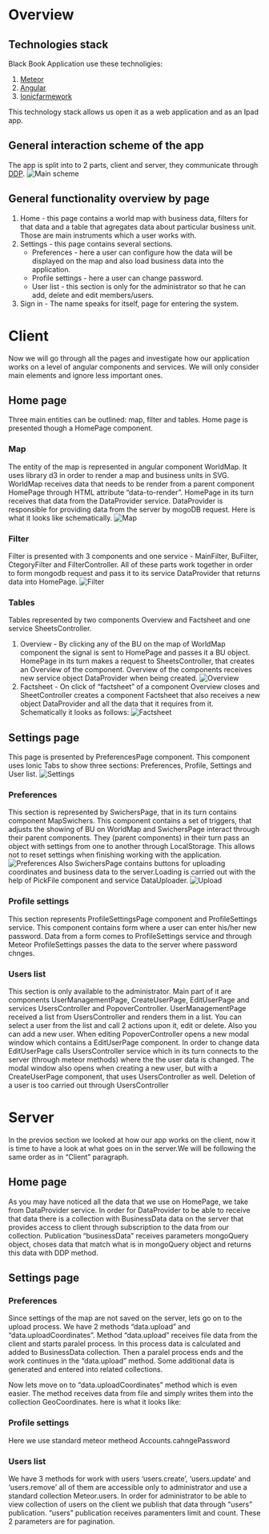 # Overview
## Technologies stack
Black Book Application use these technoligies:
1. [Meteor](https://www.meteor.com/)
2. [Angular](https://angular.io/)
3. [Ionicfarmework](http://ionicframework.com/)

This technology stack allows us open it as a web application and as an Ipad app.
## General interaction scheme of the app
The app is split into to 2 parts, client and server, they communicate through [DDP](https://en.wikipedia.org/wiki/Distributed_Data_Protocol).
![Main scheme](img/1.jpg)
## General functionality overview by page
1. Home - this page contains a world map with business data, filters for that data and a table that agregates data about particular business unit. Those are main instruments which a user works with.
2. Settings - this page contains several sections.
   * Preferences - here a user can configure how the data will be displayed on the map and also load business data into the application.
   * Profile settings - here a user can change password.
   * User list - this section is only for the administrator so that he can add, delete and edit members/users.
3. Sign in - The name speaks for itself, page for entering the system.
# Client
Now we will go through all the pages and investigate how our application works on a level of angular components and services. We will only consider main elements and ignore less important ones. 
## Home page
Three main entities can be outlined: map, filter and tables.
Home page is presented though a HomePage component.
### Map
The entity of the map is represented in angular component WorldMap. It uses library d3 in order to render a map and business units in SVG. WorldMap receives data that needs to be render from a parent component HomePage through HTML attribute “data-to-render”. HomePage in its turn receives that data from the DataProvider service. 
DataProvider is responsible for providing data from the server by mogoDB request. Here is what it looks like schematically.
![Map](img/2.jpg)
### Filter
Filter is presented with 3 components and one service - MainFilter, BuFilter, CtegoryFilter and FilterController. All of these parts work together in order to form mongodb request and pass it to its service DataProvider that returns data into HomePage.
![Filter](img/3.jpg)
### Tables
Tables represented by two components Overview and Factsheet and one service SheetsController.
1. Overview - By clicking any of the BU on the map of WorldMap component the signal is sent to HomePage and passes it a BU object. HomePage in its turn makes a request to SheetsController, that creates an Overview of the component. Overview of the components receives new service object DataProvider when being created.
![Overview](img/4.jpg)
2. Factsheet - On click of “factsheet” of a component Overview closes and SheetController creates a component Factsheet that also receives a new object DataProvider and all the data that it requires from it. Schematically it looks as follows:
![Factsheet](img/5.jpg)
## Settings page
This page is presented by PreferencesPage component. This component uses Ionic Tabs to show three sections: Preferences, Profile, Settings and User list.
![Settings](img/6.jpg)
### Preferences
This section is represented by SwichersPage, that in its turn contains component MapSwichers. This component contains a set of triggers, that adjusts the showing of BU on WorldMap and SwichersPage interact through their parent components. They (parent components) in their turn pass an object with settings from one to another through LocalStorage. This allows not to reset settings when finishing working with the application.
![Preferences](img/7.jpg)
Also SwichersPage contains buttons for uploading coordinates and business data to the server.Loading is carried out with the help of PickFile component and service DataUploader.
![Upload](img/8.jpg)
### Profile settings
This section represents ProfileSettingsPage component and ProfileSettings service. This component contains form where a user can enter his/her new password. Data from a form comes to ProfileSettings service and  through Meteor 
 ProfileSettings passes the data to the server where password chnges.
### Users list
This section is only available to the administrator. Main part of it are components UserManagementPage, CreateUserPage, EditUserPage and services UsersController and PopoverController. UserManagementPage received a list from UsersController and renders them in a list. You can select a user from the list and call 2 actions upon it, edit or delete. Also you can add a new user. When editing PopoverController opens a new modal window which contains a EditUserPage component. In order to change data EditUserPage calls UsersController service which in its turn connects to the server (through meteor methods) where the the user data is changed. The modal window also opens when creating a new user, but with a CreateUserPage component, that uses UsersController as well. Deletion of a user is too carried out through UsersController




# Server
In the previos section we looked at how our app works on the client, now it is time to have a look at what goes on in the server.We will be following the same order as in “Client” paragraph.
## Home page
As you may have noticed all the data that we use on HomePage, we take from DataProvider service. In order for DataProvider to be able to receive that data there is a collection with BusinessData data on the server that provides access to client through subscription to the data from our collection. Publication “businessData” receives parameters mongoQuery object, choses data that match what is in mongoQuery object and returns this data with DDP method. 
## Settings page
### Preferences
Since settings of the map are not saved on the server, lets go on to the upload process. We have 2 methods  “data.upload” and “data.uploadCoordinates”. Method “data.upload” receives file data from the client and starts paralel process. In this process data is calculated and added to BusinessData collection. Then a paralel process ends and the work continues in the  “data.upload” method. Some additional data is generated and entered into related collections.



Now lets move on to “data.uploadCoordinates” method which is even easier. The method receives data from file and simply writes them into the collection GeoCoordinates. here is what it looks like:

### Profile settings
Here we use standard meteor metheod Accounts.cahngePassword
### Users list
We have 3 methods for work with users ‘users.create’, ‘users.update’ and ‘users.remove’ all of them are accessible only to administrator and use a standard collection Meteor.users. In order for administrator to be able to view collection of users on the client we publish that data through “users” publication. “users” publication receives paramenters limit and count. These 2 parameters are for pagination.



